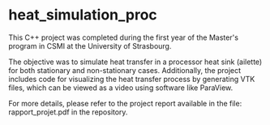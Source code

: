 # heat_simulation_proc

This C++ project was completed during the first year of the Master's program in CSMI at the University of Strasbourg.

The objective was to simulate heat transfer in a processor heat sink (ailette) for both stationary and non-stationary cases.
Additionally, the project includes code for visualizing the heat transfer process by generating VTK files, which can be viewed as a video using software like ParaView.

For more details, please refer to the project report available in the file: rapport_projet.pdf in the repository.
